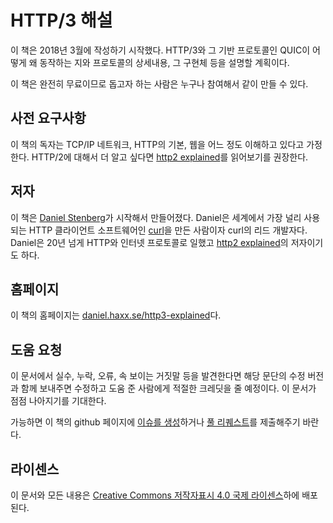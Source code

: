 <!--
# HTTP/3 explained

This book effort was started in March 2018. The plan is to document HTTP/3 and
its underlying protocol: QUIC. Why, how they work, protocol details, the
implementations and more.

The book is entirely free and is meant to be a collaborative effort
involving anyone and everyone who wants to help out.
-->

# HTTP/3 해설

이 책은 2018년 3월에 작성하기 시작했다. HTTP/3와 그 기반 프로토콜인 QUIC이 어떻게 왜 동작하는 지와
프로토콜의 상세내용, 그 구현체 등을 설명할 계획이다.

이 책은 완전히 무료이므로 돕고자 하는 사람은 누구나 참여해서 같이 만들 수 있다.

<!--
## Prerequisites

A reader of this book is presumed to have a basic understanding of TCP/IP
networking, the fundamentals of HTTP and the web. For further insights and
specifics about HTTP/2 we recommend first reading up the details in [http2
explained](https://daniel.haxx.se/http2/).

## Author

This book is created and the work is started by [Daniel
Stenberg](https://daniel.haxx.se/). Daniel is the founder and lead developer
of [curl](https://curl.haxx.se/), the world's most widely used HTTP client
software. Daniel has worked with and on HTTP and internet protocols for over
two decades and is the author of [http2
explained](https://daniel.haxx.se/http2/).
-->

## 사전 요구사항

이 책의 독자는 TCP/IP 네트워크, HTTP의 기본, 웹을 어느 정도 이해하고 있다고 가정한다.
HTTP/2에 대해서 더 알고 싶다면 [http2 explained](https://daniel.haxx.se/http2/)를
읽어보기를 권장한다.

## 저자

이 책은 [Daniel Stenberg](https://daniel.haxx.se/)가 시작해서 만들어졌다. Daniel은
세계에서 가장 널리 사용되는 HTTP 클라이언트 소프트웨어인 [curl](https://curl.haxx.se/)을
만든 사람이자 curl의 리드 개발자다. Daniel은 20년 넘게 HTTP와 인터넷 프로토콜로 일했고
[http2 explained](https://daniel.haxx.se/http2/)의 저자이기도 하다.

<!--
## Home

The home page for this book is found at
[daniel.haxx.se/http3-explained](https://daniel.haxx.se/http3-explained).

## Help out

If you find mistakes, omissions, errors or blatant lies in this document,
please send us a refreshed version of the affected paragraph and we will make
amended versions. We will give proper credits to everyone who helps out. I
hope to make this document better over time.

Preferably, you submit [errors](https://github.com/bagder/http3-explained/issues)
or [pull requests](https://github.com/bagder/http3-explained/pulls) on the book's
github page.

## License

This document and all its contents are licensed under the [Creative Commons
Attribution 4.0 license](https://creativecommons.org/licenses/by/4.0/).
-->

## 홈페이지

이 책의 홈페이지는
[daniel.haxx.se/http3-explained](https://daniel.haxx.se/http3-explained)다.

## 도움 요청

이 문서에서 실수, 누락, 오류, 속 보이는 거짓말 등을 발견한다면 해당 문단의 수정 버전과 함께 보내주면
수정하고 도움 준 사람에게 적절한 크레딧을 줄 예정이다. 이 문서가 점점 나아지기를 기대한다.

가능하면 이 책의 github 페이지에
[이슈를 생성](https://github.com/bagder/http3-explained/issues)하거나
[풀 리퀘스트](https://github.com/bagder/http3-explained/pulls)를 제출해주기 바란다.

## 라이센스

이 문서와 모든 내용은 [Creative Commons 저작자표시 4.0
국제 라이센스](https://creativecommons.org/licenses/by/4.0/deed.ko)하에 배포된다.
